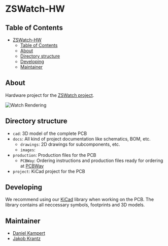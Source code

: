 # ZSWatch-HW

## Table of Contents

- [ZSWatch-HW](#zswatch-hw)
  - [Table of Contents](#table-of-contents)
  - [About](#about)
  - [Directory structure](#directory-structure)
  - [Developing](#developing)
  - [Maintainer](#maintainer)

## About

Hardware project for the [ZSWatch project](https://github.com/jakkra/ZSWatch/tree/main).

![Watch Rendering](docs/images/CompleteRendering.png)

## Directory structure

- `cad`: 3D model of the complete PCB
- `docs`: All kind of project documentation like schematics, BOM, etc.
  - `drawings`: 2D drawings for subcomponents, etc.
  - `images`:
- `production`: Production files for the PCB
  - `PCBWay`: Ordering instructions and production files ready for ordering at [PCBWay](https://www.pcbway.com/)
- `project`: KiCad project for the PCB

## Developing

We recommend using our [KiCad](https://github.com/Kampi/KiCad) library when working on the PCB. The library contains all neccessary symbols, footprints and 3D models.

## Maintainer

- [Daniel Kampert](mailto:daniel.kameprt@kampis-elektroecke.de)
- [Jakob Krantz](mail@jakobkrantz.se)
